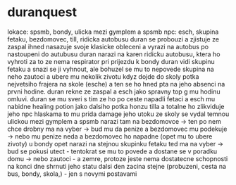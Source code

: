 # duranquest
lokace: spsmb, bondy, ulicka mezi gymplem a spsmb
npc: esch, skupina fetaku, bezdomovec, till, ridicka autobusu
duran se probouzi a zjistuje ze zaspal
ihned nasazuje svoje klasicke obleceni a vyrazi na autobus
po nastoupeni do autubusu duran narazi na karen ridicku autobusu, ktera ho vyhroti za to ze nema respirator
pri prijezdu k bondy duran vidi skupinu fetaku a snazi se ji vyhnout, ale bohuzel se mu to nepovede
skupina na neho zautoci a ubere mu nekolik zivotu
kdyz dojde do skoly potka nejvetsiho frajera na skole (esche) a ten se ho hned pta na jeho absenci na prvni hodine. duran rekne ze zaspal a esch jako spravny top g mu hodinu omluvi. duran se mu sveri s tim ze ho po ceste napadli fetaci a esch mu nabidne healing potion
jako dalsiho potka honzu tilla a totalne ho zlikviduje jeho npc hlaskama
to mu prida damage jeho utoku
ze skoly se vydal temnou ulickou mezi gymplem a spsmb
narazi tam na bezdomovce -> ten po nem chce drobny
ma na vyber -> bud mu da penize a bezdomovec mu podekuje
            -> nebo mu penize neda a bezdomovec ho napadne (opet mu to ubere zivoty)
u bondy opet narazi na stejnou skupinku fetaku
ted ma na vyber -> bud se pokusi utect - tentokrat se mu to povede a dostane se v poradku domu
                -> nebo zautoci - a zemre, protoze jeste nema dostatecne schopnosti
na konci dne shrnuti jeho statu
dalsi den zacina stejne (probuzeni, cesta na bus, bondy, skola,) - jen s novymi postavami

